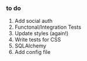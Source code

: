 ### to do

1. Add social auth
2. Functonal/Integration Tests
3. Update styles (again!)
4. Write tests for CSS
5. SQLAlchemy
6. Add config file
